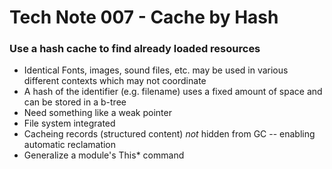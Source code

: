 # Tech Note 007 - Cache by Hash
### Use a hash cache to find already loaded resources

* Identical Fonts, images, sound files, etc. may be used in various different contexts which may not coordinate
* A hash of the identifier (e.g. filename) uses a fixed amount of space and can be stored in a b-tree 
* Need something like a weak pointer
* File system integrated
* Cacheing records (structured content) *not* hidden from GC -- enabling automatic reclamation
* Generalize a module's This* command

